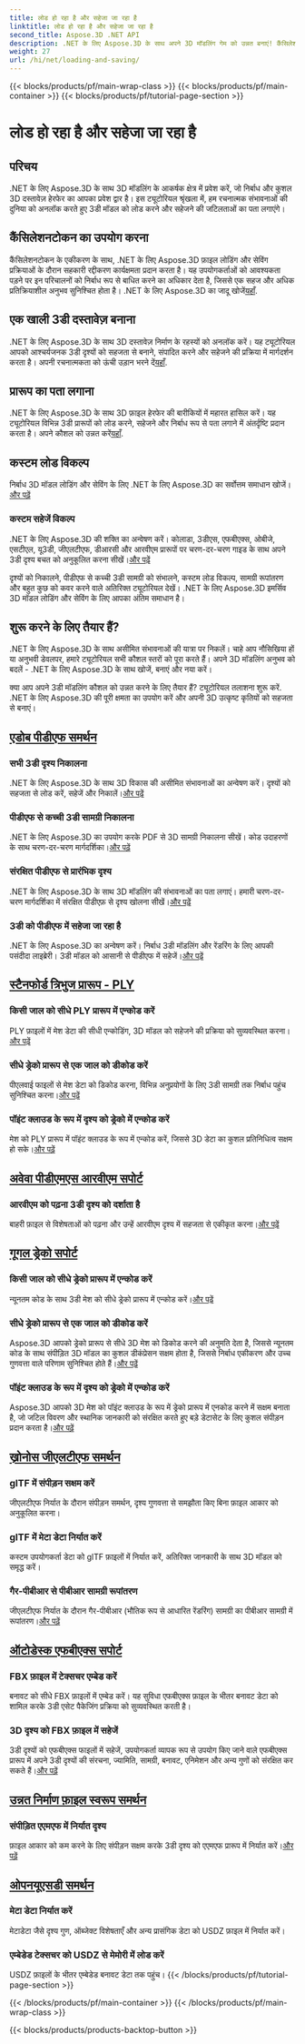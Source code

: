 ```yaml
---
title: लोड हो रहा है और सहेजा जा रहा है
linktitle: लोड हो रहा है और सहेजा जा रहा है
second_title: Aspose.3D .NET API
description: .NET के लिए Aspose.3D के साथ अपने 3D मॉडलिंग गेम को उन्नत बनाएं! कैंसिलेशनटोकन का उपयोग करके कुशल लोडिंग और सेविंग तकनीकों में महारत हासिल करें। अभी अन्वेषण करें!
weight: 27
url: /hi/net/loading-and-saving/
---
```


{{< blocks/products/pf/main-wrap-class >}}
{{< blocks/products/pf/main-container >}}
{{< blocks/products/pf/tutorial-page-section >}}

# लोड हो रहा है और सहेजा जा रहा है

## परिचय

.NET के लिए Aspose.3D के साथ 3D मॉडलिंग के आकर्षक क्षेत्र में प्रवेश करें, जो निर्बाध और कुशल 3D दस्तावेज़ हेरफेर का आपका प्रवेश द्वार है। इस ट्यूटोरियल श्रृंखला में, हम रचनात्मक संभावनाओं की दुनिया को अनलॉक करते हुए 3डी मॉडल को लोड करने और सहेजने की जटिलताओं का पता लगाएंगे।

## कैंसिलेशनटोकन का उपयोग करना

कैंसिलेशनटोकन के एकीकरण के साथ, .NET के लिए Aspose.3D फ़ाइल लोडिंग और सेविंग प्रक्रियाओं के दौरान सहकारी रद्दीकरण कार्यक्षमता प्रदान करता है। यह उपयोगकर्ताओं को आवश्यकता पड़ने पर इन परिचालनों को निर्बाध रूप से बाधित करने का अधिकार देता है, जिससे एक सहज और अधिक प्रतिक्रियाशील अनुभव सुनिश्चित होता है। .NET के लिए Aspose.3D का जादू खोजें[यहाँ](./cancellation-token/).

## एक खाली 3डी दस्तावेज़ बनाना

 .NET के लिए Aspose.3D के साथ 3D दस्तावेज़ निर्माण के रहस्यों को अनलॉक करें। यह ट्यूटोरियल आपको आश्चर्यजनक 3डी दृश्यों को सहजता से बनाने, संपादित करने और सहेजने की प्रक्रिया में मार्गदर्शन करता है। अपनी रचनात्मकता को ऊंची उड़ान भरने दें[यहाँ](./create-empty-3d-document/).

## प्रारूप का पता लगाना

 .NET के लिए Aspose.3D के साथ 3D फ़ाइल हेरफेर की बारीकियों में महारत हासिल करें। यह ट्यूटोरियल विभिन्न 3डी प्रारूपों को लोड करने, सहेजने और निर्बाध रूप से पता लगाने में अंतर्दृष्टि प्रदान करता है। अपने कौशल को उन्नत करें[यहाँ](./detect-format/).

## कस्टम लोड विकल्प
 निर्बाध 3D मॉडल लोडिंग और सेविंग के लिए .NET के लिए Aspose.3D का सर्वोत्तम समाधान खोजें।[और पढ़ें](./custom-load-options/)

### कस्टम सहेजें विकल्प
.NET के लिए Aspose.3D की शक्ति का अन्वेषण करें। कोलाडा, 3डीएस, एफबीएक्स, ओबीजे, एसटीएल, यू3डी, जीएलटीएफ, डीआरसी और आरवीएम प्रारूपों पर चरण-दर-चरण गाइड के साथ अपने 3डी दृश्य बचत को अनुकूलित करना सीखें।[और पढ़ें](./custom-save-options/)

दृश्यों को निकालने, पीडीएफ से कच्ची 3डी सामग्री को संभालने, कस्टम लोड विकल्प, सामग्री रूपांतरण और बहुत कुछ को कवर करने वाले अतिरिक्त ट्यूटोरियल देखें। .NET के लिए Aspose.3D इमर्सिव 3D मॉडल लोडिंग और सेविंग के लिए आपका अंतिम समाधान है।

## शुरू करने के लिए तैयार हैं?

.NET के लिए Aspose.3D के साथ असीमित संभावनाओं की यात्रा पर निकलें। चाहे आप नौसिखिया हों या अनुभवी डेवलपर, हमारे ट्यूटोरियल सभी कौशल स्तरों को पूरा करते हैं। अपने 3D मॉडलिंग अनुभव को बदलें - .NET के लिए Aspose.3D के साथ खोजें, बनाएं और नया करें।

क्या आप अपने 3डी मॉडलिंग कौशल को उन्नत करने के लिए तैयार हैं? ट्यूटोरियल तलाशना शुरू करें. .NET के लिए Aspose.3D की पूरी क्षमता का उपयोग करें और अपनी 3D उत्कृष्ट कृतियों को सहजता से बनाएं।
## [एडोब पीडीएफ समर्थन](pdf)
### सभी 3डी दृश्य निकालना
.NET के लिए Aspose.3D के साथ 3D विकास की असीमित संभावनाओं का अन्वेषण करें। दृश्यों को सहजता से लोड करें, सहेजें और निकालें।[और पढ़ें](./pdf/extract-all-3d-scenes/)
### पीडीएफ से कच्ची 3डी सामग्री निकालना
 .NET के लिए Aspose.3D का उपयोग करके PDF से 3D सामग्री निकालना सीखें। कोड उदाहरणों के साथ चरण-दर-चरण मार्गदर्शिका।[और पढ़ें](./pdf/extract-raw-3d-contents/)
### संरक्षित पीडीएफ से प्रारंभिक दृश्य
 .NET के लिए Aspose.3D के साथ 3D मॉडलिंग की संभावनाओं का पता लगाएं। हमारी चरण-दर-चरण मार्गदर्शिका में संरक्षित पीडीएफ़ से दृश्य खोलना सीखें।[और पढ़ें](./pdf/open-scene-protected/)

### 3डी को पीडीएफ में सहेजा जा रहा है
 .NET के लिए Aspose.3D का अन्वेषण करें। निर्बाध 3डी मॉडलिंग और रेंडरिंग के लिए आपकी पसंदीदा लाइब्रेरी। 3डी मॉडल को आसानी से पीडीएफ में सहेजें।[और पढ़ें](./pdf/save-3d-in-pdf/)


## [स्टैनफोर्ड त्रिभुज प्रारूप - PLY](ply)
### किसी जाल को सीधे PLY प्रारूप में एन्कोड करें
 PLY फ़ाइलों में मेश डेटा की सीधी एन्कोडिंग, 3D मॉडल को सहेजने की प्रक्रिया को सुव्यवस्थित करना।[और पढ़ें](ply/encode-mesh)

### सीधे ड्रेको प्रारूप से एक जाल को डीकोड करें
 पीएलवाई फाइलों से मेश डेटा को डिकोड करना, विभिन्न अनुप्रयोगों के लिए 3डी सामग्री तक निर्बाध पहुंच सुनिश्चित करना।[और पढ़ें](ply/decode-mesh)
### पॉइंट क्लाउड के रूप में दृश्य को ड्रेको में एन्कोड करें
मेश को PLY प्रारूप में पॉइंट क्लाउड के रूप में एन्कोड करें, जिससे 3D डेटा का कुशल प्रतिनिधित्व सक्षम हो सके।[और पढ़ें](ply/export-to-ply-point-cloud)


## [अवेवा पीडीएमएस आरवीएम सपोर्ट](rvm)

### आरवीएम को पढ़ना 3डी दृश्य को दर्शाता है
 बाहरी फ़ाइल से विशेषताओं को पढ़ना और उन्हें आरवीएम दृश्य में सहजता से एकीकृत करना।[और पढ़ें](./rvm/read-existing-attributes/)


## [गूगल ड्रेको सपोर्ट](draco)
### किसी जाल को सीधे ड्रेको प्रारूप में एन्कोड करें
 न्यूनतम कोड के साथ 3डी मेश को सीधे ड्रेको प्रारूप में एन्कोड करें।[और पढ़ें](draco/encode-mesh)

### सीधे ड्रेको प्रारूप से एक जाल को डीकोड करें
 Aspose.3D आपको ड्रेको प्रारूप से सीधे 3D मेश को डिकोड करने की अनुमति देता है, जिससे न्यूनतम कोड के साथ संपीड़ित 3D मॉडल का कुशल डीकंप्रेसन सक्षम होता है, जिससे निर्बाध एकीकरण और उच्च गुणवत्ता वाले परिणाम सुनिश्चित होते हैं।[और पढ़ें](draco/decode-mesh)

### पॉइंट क्लाउड के रूप में दृश्य को ड्रेको में एन्कोड करें
 Aspose.3D आपको 3D मेश को पॉइंट क्लाउड के रूप में ड्रेको प्रारूप में एनकोड करने में सक्षम बनाता है, जो जटिल विवरण और स्थानिक जानकारी को संरक्षित करते हुए बड़े डेटासेट के लिए कुशल संपीड़न प्रदान करता है।[और पढ़ें](draco/encode-scene-as-point-cloud)

## [ख्रोनोस जीएलटीएफ समर्थन](gltf)

### glTF में संपीड़न सक्षम करें
जीएलटीएफ निर्यात के दौरान संपीड़न समर्थन, दृश्य गुणवत्ता से समझौता किए बिना फ़ाइल आकार को अनुकूलित करना। 

### glTF में मेटा डेटा निर्यात करें
कस्टम उपयोगकर्ता डेटा को glTF फ़ाइलों में निर्यात करें, अतिरिक्त जानकारी के साथ 3D मॉडल को समृद्ध करें। 

### गैर-पीबीआर से पीबीआर सामग्री रूपांतरण
 जीएलटीएफ निर्यात के दौरान गैर-पीबीआर (भौतिक रूप से आधारित रेंडरिंग) सामग्री का पीबीआर सामग्री में रूपांतरण।[और पढ़ें](./gltf/non-pbr-to-pbr-material-conversion)


## [ऑटोडेस्क एफबीएक्स सपोर्ट](fbx)
### FBX फ़ाइल में टेक्सचर एम्बेड करें
बनावट को सीधे FBX फ़ाइलों में एम्बेड करें। यह सुविधा एफबीएक्स फ़ाइल के भीतर बनावट डेटा को शामिल करके 3डी एसेट पैकेजिंग प्रक्रिया को सुव्यवस्थित करती है।

### 3D दृश्य को FBX फ़ाइल में सहेजें
 3डी दृश्यों को एफबीएक्स फाइलों में सहेजें, उपयोगकर्ता व्यापक रूप से उपयोग किए जाने वाले एफबीएक्स प्रारूप में अपने 3डी दृश्यों की संरचना, ज्यामिति, सामग्री, बनावट, एनिमेशन और अन्य गुणों को संरक्षित कर सकते हैं।[और पढ़ें](fbx/save-3d-scene)

## [उन्नत निर्माण फ़ाइल स्वरूप समर्थन](amf)
### संपीड़ित एएमएफ में निर्यात दृश्य
 फ़ाइल आकार को कम करने के लिए संपीड़न सक्षम करके 3डी दृश्य को एएमएफ प्रारूप में निर्यात करें।[और पढ़ें](./amf/export-scene-compressed-amf/)

## [ओपनयूएसडी समर्थन](usd)
### मेटा डेटा निर्यात करें

मेटाडेटा जैसे दृश्य गुण, ऑब्जेक्ट विशेषताएँ और अन्य प्रासंगिक डेटा को USDZ फ़ाइल में निर्यात करें।

### एम्बेडेड टेक्सचर को USDZ से मेमोरी में लोड करें

USDZ फ़ाइलों के भीतर एम्बेडेड बनावट डेटा तक पहुंच।
{{< /blocks/products/pf/tutorial-page-section >}}

{{< /blocks/products/pf/main-container >}}
{{< /blocks/products/pf/main-wrap-class >}}

{{< blocks/products/products-backtop-button >}}
